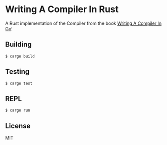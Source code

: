 # Writing A Compiler In Rust

A Rust implementation of the Compiler from the book [Writing A Compiler In Go](https://compilerbook.com/)!

## Building

```
$ cargo build
```

## Testing

```
$ cargo test
```

## REPL

```
$ cargo run
```

## License

MIT
